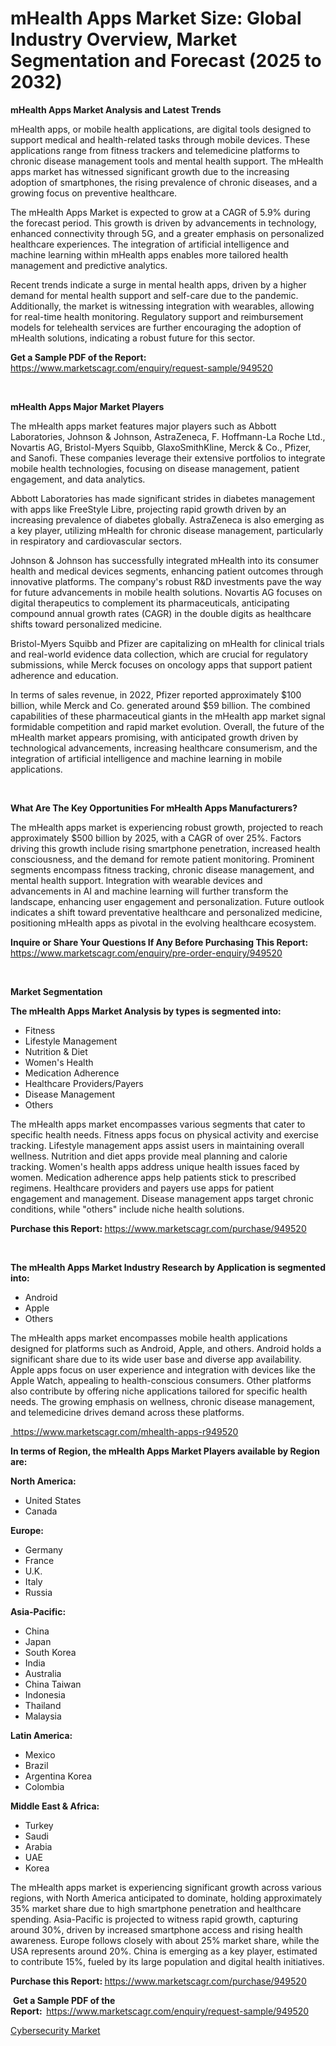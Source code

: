 <p><h1>mHealth Apps Market Size: Global Industry Overview, Market Segmentation and Forecast (2025 to 2032)</h1></p><p><strong>mHealth Apps Market Analysis and Latest Trends</strong></p>
<p><p>mHealth apps, or mobile health applications, are digital tools designed to support medical and health-related tasks through mobile devices. These applications range from fitness trackers and telemedicine platforms to chronic disease management tools and mental health support. The mHealth apps market has witnessed significant growth due to the increasing adoption of smartphones, the rising prevalence of chronic diseases, and a growing focus on preventive healthcare.</p><p>The mHealth Apps Market is expected to grow at a CAGR of 5.9% during the forecast period. This growth is driven by advancements in technology, enhanced connectivity through 5G, and a greater emphasis on personalized healthcare experiences. The integration of artificial intelligence and machine learning within mHealth apps enables more tailored health management and predictive analytics.</p><p>Recent trends indicate a surge in mental health apps, driven by a higher demand for mental health support and self-care due to the pandemic. Additionally, the market is witnessing integration with wearables, allowing for real-time health monitoring. Regulatory support and reimbursement models for telehealth services are further encouraging the adoption of mHealth solutions, indicating a robust future for this sector.</p></p>
<p><strong>Get a Sample PDF of the Report:&nbsp;</strong> <a href="https://www.marketscagr.com/enquiry/request-sample/949520?utm_campaign=2770&utm_medium=2&utm_source=Github&utm_content=ia&utm_term=06032025&utm_id=mhealth-apps">https://www.marketscagr.com/enquiry/request-sample/949520</a></p>
<p>&nbsp;</p>
<p><strong>mHealth Apps Major Market Players</strong></p>
<p><p>The mHealth apps market features major players such as Abbott Laboratories, Johnson & Johnson, AstraZeneca, F. Hoffmann-La Roche Ltd., Novartis AG, Bristol-Myers Squibb, GlaxoSmithKline, Merck & Co., Pfizer, and Sanofi. These companies leverage their extensive portfolios to integrate mobile health technologies, focusing on disease management, patient engagement, and data analytics.</p><p>Abbott Laboratories has made significant strides in diabetes management with apps like FreeStyle Libre, projecting rapid growth driven by an increasing prevalence of diabetes globally. AstraZeneca is also emerging as a key player, utilizing mHealth for chronic disease management, particularly in respiratory and cardiovascular sectors.</p><p>Johnson & Johnson has successfully integrated mHealth into its consumer health and medical devices segments, enhancing patient outcomes through innovative platforms. The company's robust R&D investments pave the way for future advancements in mobile health solutions. Novartis AG focuses on digital therapeutics to complement its pharmaceuticals, anticipating compound annual growth rates (CAGR) in the double digits as healthcare shifts toward personalized medicine.</p><p>Bristol-Myers Squibb and Pfizer are capitalizing on mHealth for clinical trials and real-world evidence data collection, which are crucial for regulatory submissions, while Merck focuses on oncology apps that support patient adherence and education.</p><p>In terms of sales revenue, in 2022, Pfizer reported approximately $100 billion, while Merck and Co. generated around $59 billion. The combined capabilities of these pharmaceutical giants in the mHealth app market signal formidable competition and rapid market evolution. Overall, the future of the mHealth market appears promising, with anticipated growth driven by technological advancements, increasing healthcare consumerism, and the integration of artificial intelligence and machine learning in mobile applications.</p></p>
<p>&nbsp;</p>
<p><strong>What Are The Key Opportunities For mHealth Apps Manufacturers?</strong></p>
<p><p>The mHealth apps market is experiencing robust growth, projected to reach approximately $500 billion by 2025, with a CAGR of over 25%. Factors driving this growth include rising smartphone penetration, increased health consciousness, and the demand for remote patient monitoring. Prominent segments encompass fitness tracking, chronic disease management, and mental health support. Integration with wearable devices and advancements in AI and machine learning will further transform the landscape, enhancing user engagement and personalization. Future outlook indicates a shift toward preventative healthcare and personalized medicine, positioning mHealth apps as pivotal in the evolving healthcare ecosystem.</p></p>
<p><strong>Inquire or Share Your Questions If Any Before Purchasing This Report:</strong> <a href="https://www.marketscagr.com/enquiry/pre-order-enquiry/949520?utm_campaign=2770&utm_medium=2&utm_source=Github&utm_content=ia&utm_term=06032025&utm_id=mhealth-apps">https://www.marketscagr.com/enquiry/pre-order-enquiry/949520</a></p>
<p>&nbsp;</p>
<p><strong>Market Segmentation</strong></p>
<p><strong>The mHealth Apps Market Analysis by types is segmented into:</strong></p>
<p><ul><li>Fitness</li><li>Lifestyle Management</li><li>Nutrition & Diet</li><li>Women's Health</li><li>Medication Adherence</li><li>Healthcare Providers/Payers</li><li>Disease Management</li><li>Others</li></ul></p>
<p><p>The mHealth apps market encompasses various segments that cater to specific health needs. Fitness apps focus on physical activity and exercise tracking. Lifestyle management apps assist users in maintaining overall wellness. Nutrition and diet apps provide meal planning and calorie tracking. Women's health apps address unique health issues faced by women. Medication adherence apps help patients stick to prescribed regimens. Healthcare providers and payers use apps for patient engagement and management. Disease management apps target chronic conditions, while "others" include niche health solutions.</p></p>
<p><strong>Purchase this Report:&nbsp;</strong><a href="https://www.marketscagr.com/purchase/949520?utm_campaign=2770&utm_medium=2&utm_source=Github&utm_content=ia&utm_term=06032025&utm_id=mhealth-apps">https://www.marketscagr.com/purchase/949520</a></p>
<p>&nbsp;</p>
<p><strong>The mHealth Apps Market Industry Research by Application is segmented into:</strong></p>
<p><ul><li>Android</li><li>Apple</li><li>Others</li></ul></p>
<p><p>The mHealth apps market encompasses mobile health applications designed for platforms such as Android, Apple, and others. Android holds a significant share due to its wide user base and diverse app availability. Apple apps focus on user experience and integration with devices like the Apple Watch, appealing to health-conscious consumers. Other platforms also contribute by offering niche applications tailored for specific health needs. The growing emphasis on wellness, chronic disease management, and telemedicine drives demand across these platforms.</p></p>
<p><a href="https://www.marketscagr.com/mhealth-apps-r949520?utm_campaign=2770&utm_medium=2&utm_source=Github&utm_content=ia&utm_term=06032025&utm_id=mhealth-apps">&nbsp;https://www.marketscagr.com/mhealth-apps-r949520</a></p>
<p><strong>In terms of Region, the mHealth Apps Market Players available by Region are:</strong></p>
<p>
    <p> <strong> North America: </strong>
        <ul>
            <li>United States</li>
            <li>Canada</li>
        </ul>
        </p> 
    <p> <strong> Europe: </strong>
        <ul>
            <li>Germany</li>
            <li>France</li>
            <li>U.K.</li>
            <li>Italy</li>
            <li>Russia</li>
        </ul>
        </p> 
    <p> <strong> Asia-Pacific: </strong>
        <ul>
            <li>China</li>
            <li>Japan</li>
            <li>South Korea</li>
            <li>India</li>
            <li>Australia</li>
            <li>China Taiwan</li>
            <li>Indonesia</li>
            <li>Thailand</li>
            <li>Malaysia</li>
        </ul>
        </p> 
    <p> <strong> Latin America: </strong>
        <ul>
            <li>Mexico</li>
            <li>Brazil</li>
            <li>Argentina Korea</li>
            <li>Colombia</li>
        </ul>
        </p> 
    <p> <strong> Middle East & Africa: </strong>
        <ul>
            <li>Turkey</li>
            <li>Saudi</li>
            <li>Arabia</li>
            <li>UAE</li>
            <li>Korea</li>
        </ul>
    </p>
    </p>
<p><p>The mHealth apps market is experiencing significant growth across various regions, with North America anticipated to dominate, holding approximately 35% market share due to high smartphone penetration and healthcare spending. Asia-Pacific is projected to witness rapid growth, capturing around 30%, driven by increased smartphone access and rising health awareness. Europe follows closely with about 25% market share, while the USA represents around 20%. China is emerging as a key player, estimated to contribute 15%, fueled by its large population and digital health initiatives.</p></p>
<p><strong>Purchase this Report: </strong><a href="https://www.marketscagr.com/purchase/949520?utm_campaign=2770&utm_medium=2&utm_source=Github&utm_content=ia&utm_term=06032025&utm_id=mhealth-apps">https://www.marketscagr.com/purchase/949520</a></p>
<p>&nbsp;<strong>Get a Sample PDF of the Report:&nbsp;&nbsp;</strong><a href="https://www.marketscagr.com/enquiry/request-sample/949520?utm_campaign=2770&utm_medium=2&utm_source=Github&utm_content=ia&utm_term=06032025&utm_id=mhealth-apps">https://www.marketscagr.com/enquiry/request-sample/949520</a></p>
<p><strong></strong></p>
<p><p><a href="https://github.com/tselahiara/Market-Research-Report-List-1/blob/main/cybersecurity-market.md?utm_campaign=2770&utm_medium=2&utm_source=Github&utm_content=ia&utm_term=06032025&utm_id=mhealth-apps">Cybersecurity Market</a></p></p>